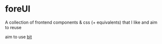 # foreUI
A collection of frontend components &amp; css (+ equivalents) that I like and aim to reuse

aim to use [bit](https://bit.dev/)
